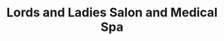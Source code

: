 ---
title: "Lords and Ladies Salon and Medical Spa"
url: /blandon/lords-and-ladies-salon-and-medical-spa/
shop: hairdresser
---